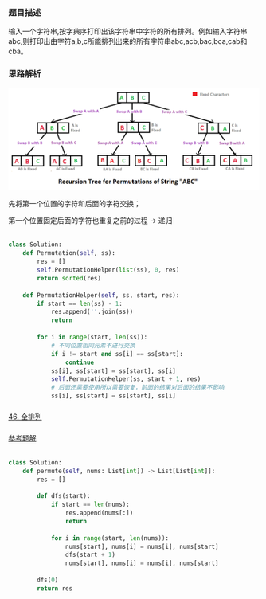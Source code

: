 ### 题目描述

输入一个字符串,按字典序打印出该字符串中字符的所有排列。例如输入字符串abc,则打印出由字符a,b,c所能排列出来的所有字符串abc,acb,bac,bca,cab和cba。

### 思路解析

![](https://github.com/1273545169/offer-note/blob/master/%E5%9B%BE%E7%89%87/%E5%AD%97%E7%AC%A6%E4%B8%B2%E7%9A%84%E6%8E%92%E5%88%97.png)

先将第一个位置的字符和后面的字符交换；

第一个位置固定后面的字符也重复之前的过程 -> 递归

```python

class Solution:
    def Permutation(self, ss):
        res = []
        self.PermutationHelper(list(ss), 0, res)
        return sorted(res)

    def PermutationHelper(self, ss, start, res):
        if start == len(ss) - 1:
            res.append(''.join(ss))
            return

        for i in range(start, len(ss)):
            # 不同位置相同元素不进行交换
            if i != start and ss[i] == ss[start]:
                continue
            ss[i], ss[start] = ss[start], ss[i]
            self.PermutationHelper(ss, start + 1, res)
            # 后面还需要使用所以需要恢复，前面的结果对后面的结果不影响
            ss[i], ss[start] = ss[start], ss[i]


```


### 

[46. 全排列](https://leetcode.cn/problems/permutations/)

###

[参考题解](https://leetcode.cn/problems/permutations/solution/quan-pai-lie-by-leetcode-solution-2/)

```python

class Solution:
    def permute(self, nums: List[int]) -> List[List[int]]:
        res = []

        def dfs(start):
            if start == len(nums):
                res.append(nums[:])
                return

            for i in range(start, len(nums)):
                nums[start], nums[i] = nums[i], nums[start]
                dfs(start + 1)
                nums[start], nums[i] = nums[i], nums[start]
        
        dfs(0)
        return res



```
